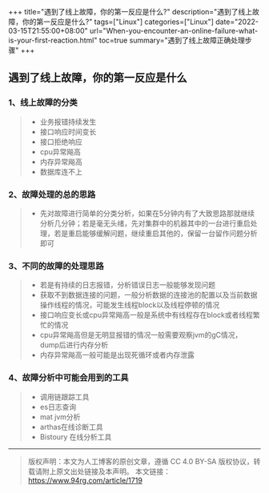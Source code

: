 +++
title="遇到了线上故障，你的第一反应是什么?"
description="遇到了线上故障，你的第一反应是什么?"
tags=["Linux"]
categories=["Linux"]
date="2022-03-15T21:55:00+08:00" 
url="When-you-encounter-an-online-failure-what-is-your-first-reaction.html"
toc=true
summary="遇到了线上故障正确处理步骤"
+++
## 遇到了线上故障，你的第一反应是什么

### 1、线上故障的分类

> - 业务报错持续发生
> - 接口响应时间变长
> - 接口拒绝响应
> - cpu异常飚高
> - 内存异常飚高
> - 数据库连不上

### 2、故障处理的总的思路

> - 先对故障进行简单的分类分析，如果在5分钟内有了大致思路那就继续分析几分钟；若是毫无头绪，先对集群中的机器其中的一台进行重启处理，若是重启能够缓解问题，继续重启其他的，保留一台留作问题分析即可



### 3、不同的故障的处理思路

> - 若是有持续的日志报错，分析错误日志一般能够发现问题
> - 获取不到数据连接的问题，一般分析数据的连接池的配置以及当前数据操作线程的情况，可能发生线程block以及线程停顿的情况
> - 接口响应变长或cpu异常飚高一般是系统中有线程存在block或者线程繁忙的情况
> - cpu异常飚高但是无明显报错的情况一般需要观察jvm的gC情况，dump后进行内存分析
> - 内存异常飚高一般可能是出现死循环或者内存泄露



### 4、故障分析中可能会用到的工具

> - 调用链跟踪工具
> - es日志查询
> - mat jvm分析
> - arthas在线诊断工具
> - Bistoury 在线分析工具



------

> 版权声明：本文为人工博客的原创文章，遵循 CC 4.0 BY-SA 版权协议，转载请附上原文出处链接及本声明。
本文链接：https://www.94rg.com/article/1719
